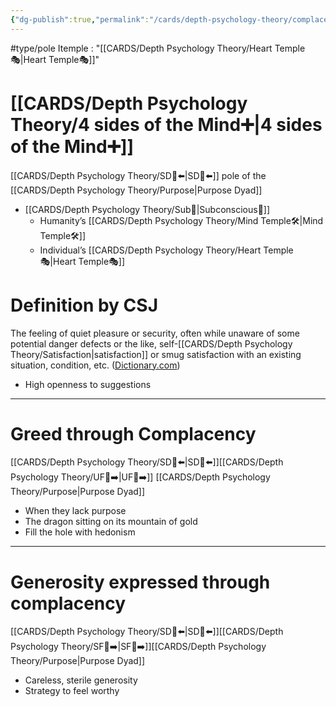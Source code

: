 ```yaml
---
{"dg-publish":true,"permalink":"/cards/depth-psychology-theory/complacency/","noteIcon":"1","created":"2022-12-31T17:46:37.695+01:00","updated":"2023-05-28T11:13:51.472+02:00"}
---
```


#type/pole 
Itemple : "[[CARDS/Depth Psychology Theory/Heart Temple🎭\|Heart Temple🎭]]"

# [[CARDS/Depth Psychology Theory/4 sides of the Mind➕\|4 sides of the Mind➕]]
[[CARDS/Depth Psychology Theory/SD🤸⬅️\|SD🤸⬅️]] pole of the [[CARDS/Depth Psychology Theory/Purpose\|Purpose Dyad]] 
- [[CARDS/Depth Psychology Theory/Sub🤸\|Subconscious🤸]]  
	- Humanity’s [[CARDS/Depth Psychology Theory/Mind Temple🛠️\|Mind Temple🛠️]] 
	- Individual’s [[CARDS/Depth Psychology Theory/Heart Temple🎭\|Heart Temple🎭]] 

# Definition by CSJ 

<div class="transclusion internal-embed is-loaded"><div class="markdown-embed">



The feeling of quiet pleasure or security, often while unaware of some potential danger defects or the like, self-[[CARDS/Depth Psychology Theory/Satisfaction\|satisfaction]] or smug satisfaction with an existing situation, condition, etc. ([Dictionary.com](https://www.dictionary.com/browse/complacency)) 

</div></div>

- High openness to suggestions 
---
# Greed through Complacency 
[[CARDS/Depth Psychology Theory/SD🤸⬅️\|SD🤸⬅️]][[CARDS/Depth Psychology Theory/UF👤➡️\|UF👤➡️]] [[CARDS/Depth Psychology Theory/Purpose\|Purpose Dyad]] 
- When they lack purpose 
- The dragon sitting on its mountain of gold 
- Fill the hole with hedonism 
---
# Generosity expressed through complacency
[[CARDS/Depth Psychology Theory/SD🤸⬅️\|SD🤸⬅️]][[CARDS/Depth Psychology Theory/SF🤸➡️\|SF🤸➡️]][[CARDS/Depth Psychology Theory/Purpose\|Purpose Dyad]] 
- Careless, sterile generosity 
- Strategy to feel worthy 